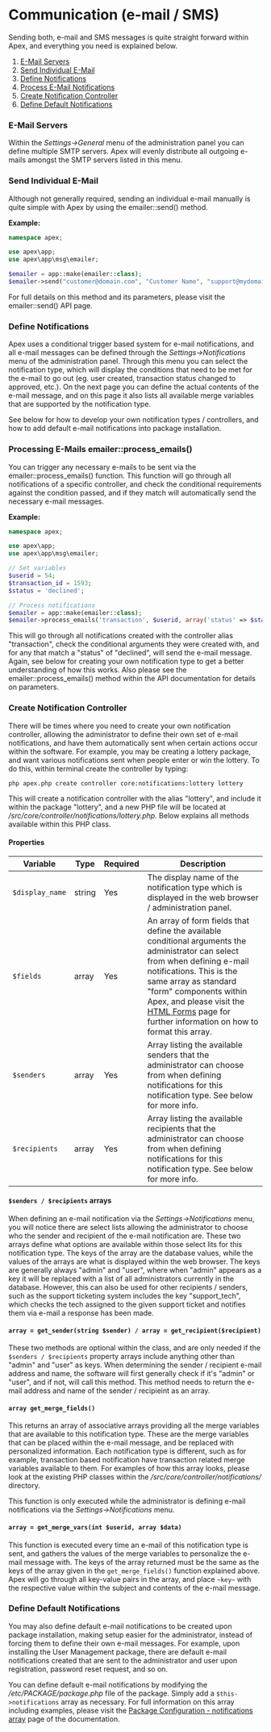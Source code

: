 
# Communication (e-mail / SMS)

Sending both, e-mail and SMS messages is quite straight forward within Apex, and everything you need is
explained below.


1. <a href="#email_servers">E-Mail Servers</a>
2. <a href="#send_email">Send Individual E-Mail</a>
3. <a href="#define_notifications">Define Notifications</a>
4. <a href="#process_emails">Process E-Mail Notifications</a>
5. <a href="#create_controller">Create Notification Controller</a>
6. <a href="#default_notifications">Define Default Notifications</a>



<a name="email_servers"></a>
### E-Mail Servers

Within the *Settings->General* menu of the administration panel you can define multiple SMTP servers.  Apex
will evenly distribute all outgoing e-mails amongst the SMTP servers listed in this menu.

<a name="send_email"></a>
### Send Individual E-Mail

Although not generally required, sending an individual e-mail manually is quite simple with Apex by using the
emailer::send() method.

**Example:**

~~~php
namespace apex;

use apex\app;
use apex\app\msg\emailer;

$emailer = app::make(emailer::class);
$emailer->send("customer@domain.com", "Customer Name", "support@mydomain.com", "My Company", "Your Invoice", "Please find below your invoice for this month....");
~~~

For full details on this method and its parameters, please visit the
emailer::send() API page.

<a name="define_notifications"></a>
### Define Notifications

Apex uses a conditional trigger based system for e-mail notifications, and all e-mail messages can be defined
through  the *Settings->Notifications* menu of the administration panel.  Through this menu you can select the
notification type, which will display the conditions that need to be  met for the e-mail to go out (eg. user
created, transaction status changed to approved, etc.).  On the next page you can define the actual contents
of the e-mail message, and on this page it also lists all available merge variables that are supported by the
notification type.

See below for how to develop your own notification types / controllers, and how to add default e-mail
notifications into package installation.


<a name="process_emails"></a>
### Processing E-Mails emailer::process_emails()

You can trigger any necessary e-mails to be sent via the
emailer::process_emails() function.  This function will go
through all notifications of a specific controller, and check the conditional requirements against the
condition passed, and if they match will automatically send the necessary e-mail messages.

**Example:**

~~~php
namespace apex;

use apex\app;
use apex\app\msg\emailer;

// Set variables
$userid = 54;
$transaction_id = 1593;
$status = 'declined';

// Process notifications
$emailer = app::make(emailer::class);
$emailer->process_emails('transaction', $userid, array('status' => $status), array('transaction_id' => $transaction_id));
~~~

This will go through all notifications created with the controller alias "transaction", check the conditional
arguments they were created with, and for any that match a "status" of "declined", will send the e-mail
message.  Again, see below for creating your own notification type to get a better understanding of how this
works.  Also please see the
emailer::process_emails() method within the API documentation
for details on parameters.


<a name="create_controller"></a>
### Create Notification Controller

There will be times where you need to create your own notification controller, allowing the administrator to
define their own set of e-mail notifications, and have them automatically sent when certain actions occur
within the software.  For example, you may be creating a lottery package, and want various notifications sent
when people enter or win the lottery.  To do this, within terminal create the controller by typing:

`php apex.php create controller core:notifications:lottery lottery`

This will create a notification controller with the alias "lottery", and include it within the package
"lottery", and a new PHP file will be located at */src/core/controller/notifications/lottery.php*.  Below
explains all methods available within this PHP class.

#### Properties

Variable | Type | Required | Description 
------------- |------------- |------------- |-------------
`$display_name` | string | Yes | The display name of the notification type which is displayed in the web browser / administration panel. 
`$fields` | array | Yes | An array of form fields that define the available conditional arguments the administrator can select from when defining e-mail notifications.  This is the same array as standard "form" components within Apex, and please visit the [HTML Forms](components/form.md) page for further information on how to format this array. 
`$senders` | array | Yes | Array listing the available senders that the administrator can choose from when defining notifications for this notification type.  See below for more info. 
`$recipients` | array | Yes | Array listing the available recipients that the administrator can choose from when defining notifications for this notification type.  See below for more info.

#### `$senders / $recipients` arrays

When defining an e-mail notification via the *Settings->Notifications* menu, you will notice there are select
lists allowing the administrator to choose who the sender and recipient of the e-mail notification are. These
two arrays define what options are available within those select lits for this notification type.  The keys of
the array are the database values, while the values of the arrays are what is displayed within the web
browser.  The keys are generally always "admin" and "user", where when "admin" appears as a key it will be
replaced with a list of all administrators currently in the database. However, this can also be used for other
recipients / senders, such as the support ticketing system includes the key "support_tech", which checks the
tech assigned to the given support ticket and notifies them via e-mail a response has been made.


#### `array = get_sender(string $sender) / array = get_recipient($recipient)`

These two methods are optional within the class, and are only needed if the `$senders / $recipients` property
arrays include anything other than "admin" and "user" as keys.  When determining the sender / recipient e-mail
address and name, the software will first generally check if it's "admin" or "user", and if not, will call
this method.  This method needs to return the e-mail address and name of the sender / recipieint as an array.


#### `array get_merge_fields()`

This returns an array of associative arrays providing all the merge variables that are available to this
notification type.  These are the merge variables that can be placed within the e-mail message, and be
replaced with personalized information.  Each notification type is different, such as for example, transaction
based notification have transaction related merge variables available to them.  For examples of how this array
looks, please look at the existing PHP classes within the */src/core/controller/notifications/* directory.

This function is only executed while the administrator is defining e-mail notifications via the
*Settings->Notifications* menu.


#### `array = get_merge_vars(int $userid, array $data)`

This function is executed every time an e-mail of this notification type is sent, and gathers the values of
the merge variables to personalize the e-mail message with.  The keys of the array returned must be the same
as the keys of the array given in the `get_merge_fields()` function explained above.  Apex will go through all
key-value pairs in the array, and place `~key~` with the respective value within the subject and contents of
the e-mail message.


<a name="default_notifications"></a>
### Define Default Notifications

You may also define default e-mail notifications to be created upon package installation, making setup easier
for the administrator, instead of forcing them to define their own e-mail messages.  For example, upon
installing the User Management package, there are default e-mail notifications created that are sent to the
administrator and user upon registration, password reset request, and so on.

You can define default e-mail notifications by modifying the */etc/PACKAGE/package.php* file of the package.
Simply add a `$this->notifications` array as necessary.  For full information on this 
array including examples, please visit the [Package Configuration - notifications array](packages_config.md#notifications) page of the documentation.

